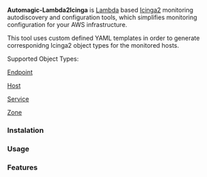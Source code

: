 
**Automagic-Lambda2Icinga** is [Lambda](https://aws.amazon.com/lambda/details/) based [Icinga2](https://www.icinga.com/products/icinga-2/) monitoring autodiscovery and configuration tools, which simplifies monitoring configuration for your AWS infrastructure. 

This tool uses custom defined YAML templates in order to generate corresponidng Icinga2 object types for the monitored hosts.

Supported Object Types:

[Endpoint](https://www.icinga.com/docs/icinga2/latest/doc/09-object-types/#endpoint)

[Host](https://www.icinga.com/docs/icinga2/latest/doc/09-object-types/#host)

[Service](https://www.icinga.com/docs/icinga2/latest/doc/09-object-types/#service)

[Zone](https://www.icinga.com/docs/icinga2/latest/doc/09-object-types/#zone)

### Instalation

### Usage

### Features